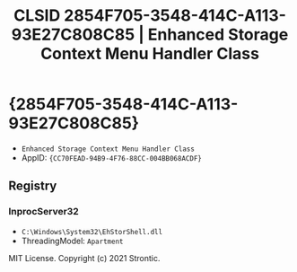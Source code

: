 ﻿---
title: "CLSID 2854F705-3548-414C-A113-93E27C808C85 | Enhanced Storage Context Menu Handler Class"
excerpt: What is COM-Object CLSID 2854F705-3548-414C-A113-93E27C808C85?
---

# {2854F705-3548-414C-A113-93E27C808C85}

* `Enhanced Storage Context Menu Handler Class`
* AppID: `{CC70FEAD-94B9-4F76-88CC-004BB068ACDF}`

## Registry


### InprocServer32

* `C:\Windows\System32\EhStorShell.dll`
* ThreadingModel: `Apartment`

MIT License. Copyright (c) 2021 Strontic.


